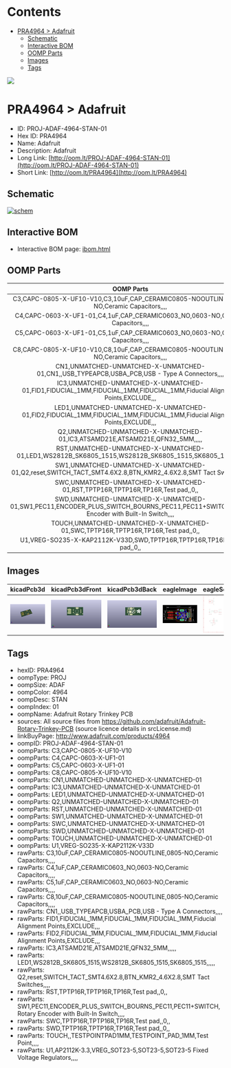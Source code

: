 



Contents
========

* [PRA4964 > Adafruit](#pra4964--adafruit)
	* [Schematic](#schematic)
	* [Interactive BOM](#interactive-bom)
	* [OOMP Parts](#oomp-parts)
	* [Images](#images)
	* [Tags](#tags)
  
![][im]
# PRA4964 > Adafruit

- ID: PROJ-ADAF-4964-STAN-01
- Hex ID: PRA4964
- Name: Adafruit
- Description: Adafruit
- Long Link: [http://oom.lt/PROJ-ADAF-4964-STAN-01](http://oom.lt/PROJ-ADAF-4964-STAN-01)
- Short Link: [http://oom.lt/PRA4964](http://oom.lt/PRA4964)

## Schematic
  
[![schem](eagleSchemImage.png)](eagleSchemImage.png)
## Interactive BOM

- Interactive BOM page: [ibom.html](https://htmlpreview.github.io/?https://github.com/oomlout/oomlout_OOMP_projects/blob/main/PROJ-ADAF-4964-STAN-01/kicad/bom/ibom.html)

## OOMP Parts
  

|OOMP Parts|
| :---: |
|C3,CAPC-0805-X-UF10-V10,C3,10uF,CAP_CERAMIC0805-NOOUTLINE,0805-NO,Ceramic Capacitors,,,,|
|C4,CAPC-0603-X-UF1-01,C4,1uF,CAP_CERAMIC0603_NO,0603-NO,Ceramic Capacitors,,,,|
|C5,CAPC-0603-X-UF1-01,C5,1uF,CAP_CERAMIC0603_NO,0603-NO,Ceramic Capacitors,,,,|
|C8,CAPC-0805-X-UF10-V10,C8,10uF,CAP_CERAMIC0805-NOOUTLINE,0805-NO,Ceramic Capacitors,,,,|
|CN1,UNMATCHED-UNMATCHED-X-UNMATCHED-01,CN1,,USB_TYPEAPCB,USBA_PCB,USB - Type A Connectors,,,,|
|IC3,UNMATCHED-UNMATCHED-X-UNMATCHED-01,FID1,FIDUCIAL_1MM,FIDUCIAL_1MM,FIDUCIAL_1MM,Fiducial Alignment Points,EXCLUDE,,,|
|LED1,UNMATCHED-UNMATCHED-X-UNMATCHED-01,FID2,FIDUCIAL_1MM,FIDUCIAL_1MM,FIDUCIAL_1MM,Fiducial Alignment Points,EXCLUDE,,,|
|Q2,UNMATCHED-UNMATCHED-X-UNMATCHED-01,IC3,ATSAMD21E,ATSAMD21E,QFN32_5MM,,,,,|
|RST,UNMATCHED-UNMATCHED-X-UNMATCHED-01,LED1,WS2812B_SK6805_1515,WS2812B_SK6805_1515,SK6805_1515,,,,,|
|SW1,UNMATCHED-UNMATCHED-X-UNMATCHED-01,Q2,reset,SWITCH_TACT_SMT4.6X2.8,BTN_KMR2_4.6X2.8,SMT Tact Switches,,,,|
|SWC,UNMATCHED-UNMATCHED-X-UNMATCHED-01,RST,TPTP16R,TPTP16R,TP16R,Test pad,,0,,|
|SWD,UNMATCHED-UNMATCHED-X-UNMATCHED-01,SW1,PEC11,ENCODER_PLUS_SWITCH_BOURNS_PEC11,PEC11+SWITCH,Rotary Encoder with Built-In Switch,,,,|
|TOUCH,UNMATCHED-UNMATCHED-X-UNMATCHED-01,SWC,TPTP16R,TPTP16R,TP16R,Test pad,,0,,|
|U1,VREG-SO235-X-KAP2112K-V33D,SWD,TPTP16R,TPTP16R,TP16R,Test pad,,0,,|

## Images
  
  

|kicadPcb3d|kicadPcb3dFront|kicadPcb3dBack|eagleImage|eagleSchemImage|
| :---: | :---: | :---: | :---: | :---: |
|[![kicadPcb3d](kicadPcb3d_140.png)](kicadPcb3d.png)|[![kicadPcb3dFront](kicadPcb3dFront_140.png)](kicadPcb3dFront.png)|[![kicadPcb3dBack](kicadPcb3dBack_140.png)](kicadPcb3dBack.png)|[![eagleImage](eagleImage_140.png)](eagleImage.png)|[![eagleSchemImage](eagleSchemImage_140.png)](eagleSchemImage.png)|

## Tags

- hexID: PRA4964
- oompType: PROJ
- oompSize: ADAF
- oompColor: 4964
- oompDesc: STAN
- oompIndex: 01
- oompName: Adafruit Rotary Trinkey PCB
- sources: All source files from https://github.com/adafruit/Adafruit-Rotary-Trinkey-PCB (source licence details in srcLicense.md)
- linkBuyPage: http://www.adafruit.com/products/4964
- oompID: PROJ-ADAF-4964-STAN-01
- oompParts: C3,CAPC-0805-X-UF10-V10
- oompParts: C4,CAPC-0603-X-UF1-01
- oompParts: C5,CAPC-0603-X-UF1-01
- oompParts: C8,CAPC-0805-X-UF10-V10
- oompParts: CN1,UNMATCHED-UNMATCHED-X-UNMATCHED-01
- oompParts: IC3,UNMATCHED-UNMATCHED-X-UNMATCHED-01
- oompParts: LED1,UNMATCHED-UNMATCHED-X-UNMATCHED-01
- oompParts: Q2,UNMATCHED-UNMATCHED-X-UNMATCHED-01
- oompParts: RST,UNMATCHED-UNMATCHED-X-UNMATCHED-01
- oompParts: SW1,UNMATCHED-UNMATCHED-X-UNMATCHED-01
- oompParts: SWC,UNMATCHED-UNMATCHED-X-UNMATCHED-01
- oompParts: SWD,UNMATCHED-UNMATCHED-X-UNMATCHED-01
- oompParts: TOUCH,UNMATCHED-UNMATCHED-X-UNMATCHED-01
- oompParts: U1,VREG-SO235-X-KAP2112K-V33D
- rawParts: C3,10uF,CAP_CERAMIC0805-NOOUTLINE,0805-NO,Ceramic Capacitors,,,,
- rawParts: C4,1uF,CAP_CERAMIC0603_NO,0603-NO,Ceramic Capacitors,,,,
- rawParts: C5,1uF,CAP_CERAMIC0603_NO,0603-NO,Ceramic Capacitors,,,,
- rawParts: C8,10uF,CAP_CERAMIC0805-NOOUTLINE,0805-NO,Ceramic Capacitors,,,,
- rawParts: CN1,,USB_TYPEAPCB,USBA_PCB,USB - Type A Connectors,,,,
- rawParts: FID1,FIDUCIAL_1MM,FIDUCIAL_1MM,FIDUCIAL_1MM,Fiducial Alignment Points,EXCLUDE,,,
- rawParts: FID2,FIDUCIAL_1MM,FIDUCIAL_1MM,FIDUCIAL_1MM,Fiducial Alignment Points,EXCLUDE,,,
- rawParts: IC3,ATSAMD21E,ATSAMD21E,QFN32_5MM,,,,,
- rawParts: LED1,WS2812B_SK6805_1515,WS2812B_SK6805_1515,SK6805_1515,,,,,
- rawParts: Q2,reset,SWITCH_TACT_SMT4.6X2.8,BTN_KMR2_4.6X2.8,SMT Tact Switches,,,,
- rawParts: RST,TPTP16R,TPTP16R,TP16R,Test pad,,0,,
- rawParts: SW1,PEC11,ENCODER_PLUS_SWITCH_BOURNS_PEC11,PEC11+SWITCH,Rotary Encoder with Built-In Switch,,,,
- rawParts: SWC,TPTP16R,TPTP16R,TP16R,Test pad,,0,,
- rawParts: SWD,TPTP16R,TPTP16R,TP16R,Test pad,,0,,
- rawParts: TOUCH,,TESTPOINTPAD1MM,TESTPOINT_PAD_1MM,Test Point,,,,
- rawParts: U1,AP2112K-3.3,VREG_SOT23-5,SOT23-5,SOT23-5 Fixed Voltage Regulators,,,,



[im]: kicadPcb3d_450.png
